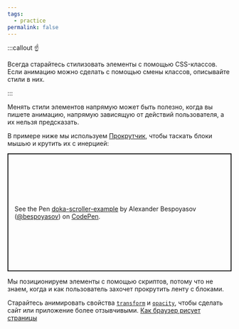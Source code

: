 ```yaml
---
tags:
  - practice
permalink: false
---
```


:::callout ☝️

Всегда старайтесь стилизовать элементы с помощью CSS-классов. Если анимацию можно сделать с помощью смены классов, описывайте стили в них.

:::

Менять стили элементов напрямую может быть полезно, когда вы пишете анимацию, напрямую зависящую от действий пользователя, а их нельзя предсказать.

В примере ниже мы используем [Прокрутчик](https://bespoyasov.ru/scroller/), чтобы таскать блоки мышью и крутить их с инерцией:

<p class="codepen" data-height="265" data-theme-id="light" data-default-tab="result" data-user="bespoyasov" data-slug-hash="bGeJQvO" style="height: 265px; box-sizing: border-box; display: flex; align-items: center; justify-content: center; border: 2px solid; margin: 1em 0; padding: 1em;" data-pen-title="doka-scroller-example">
  <span>See the Pen <a href="https://codepen.io/bespoyasov/pen/bGeJQvO">
  doka-scroller-example</a> by Alexander Bespoyasov (<a href="https://codepen.io/bespoyasov">@bespoyasov</a>)
  on <a href="https://codepen.io">CodePen</a>.</span>
</p>
<script async src="https://static.codepen.io/assets/embed/ei.js"></script>

Мы позиционируем элементы с помощью скриптов, потому что не знаем, когда и как пользователь захочет прокрутить ленту с блоками.

Старайтесь анимировать свойства [`transform`](/css/doka/transform) и [`opacity`](/css/opacity), чтобы сделать сайт или приложение более отзывчивыми. [Как браузер рисует страницы](/js/articles/how-the-browser-creates-pages)
